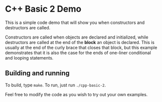 C++ Basic 2 Demo
================

This is a simple code demo that will show you when constructors and destructors
are called.

Constructors are called when objects are declared and initialized, while
destructors are called at the end of the **block** an object is declared.
This is usually at the end of the curly brace that closes that block,
but this example demonstrates that it is also the case for the ends of one-liner
conditional and looping statements.


Building and running
--------------------

To build, type `make`.
To run, just run `./cpp-basic-2`.

Feel free to modify the code as you wish to try out your own examples.
